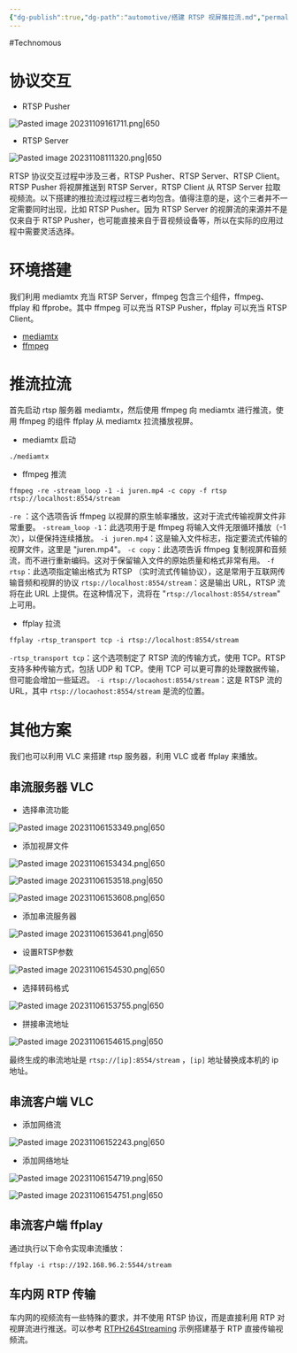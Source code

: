 ```yaml
---
{"dg-publish":true,"dg-path":"automotive/搭建 RTSP 视屏推拉流.md","permalink":"/automotive/搭建 RTSP 视屏推拉流/","created":"2023-11-06T10:34:28.000+08:00","updated":"2024-02-28T13:22:28.000+08:00"}
---
```


#Technomous

# 协议交互

- RTSP Pusher

![Pasted image 20231109161711.png|650](/img/user/0.Asset/resource/Pasted%20image%2020231109161711.png)

- RTSP Server

![Pasted image 20231108111320.png|650](/img/user/0.Asset/resource/Pasted%20image%2020231108111320.png)


RTSP 协议交互过程中涉及三者，RTSP Pusher、RTSP Server、RTSP Client。RTSP Pusher 将视屏推送到 RTSP Server，RTSP Client 从 RTSP Server 拉取视频流。以下搭建的推拉流过程过程三者均包含。值得注意的是，这个三者并不一定需要同时出现，比如 RTSP Pusher。因为 RTSP Server 的视屏流的来源并不是仅来自于 RTSP Pusher，也可能直接来自于音视频设备等，所以在实际的应用过程中需要灵活选择。
# 环境搭建

我们利用 mediamtx 充当 RTSP Server，ffmpeg 包含三个组件，ffmpeg、ffplay 和 ffprobe。其中 ffmpeg 可以充当 RTSP Pusher，ffplay 可以充当 RTSP Client。

- [mediamtx](https://github.com/bluenviron/mediamtx)
- [ffmpeg](https://github.com/FFmpeg/FFmpeg)

# 推流拉流

首先启动 rtsp 服务器 mediamtx，然后使用 ffmpeg 向 mediamtx 进行推流，使用 ffmpeg 的组件 ffplay 从 mediamtx 拉流播放视屏。

- mediamtx 启动

``` shell
./mediamtx
```

- ffmpeg 推流

``` shell
ffmpeg -re -stream_loop -1 -i juren.mp4 -c copy -f rtsp rtsp://localhost:8554/stream
```

`-re` ：这个选项告诉 ffmpeg 以视屏的原生帧率播放，这对于流式传输视屏文件非常重要。
`-stream_loop -1`：此选项用于是 ffmpeg 将输入文件无限循环播放（-1 次），以便保持连续播放。
`-i juren.mp4`：这是输入文件标志，指定要流式传输的视屏文件，这里是 "juren.mp4"。
`-c copy`：此选项告诉 ffmpeg 复制视屏和音频流，而不进行重新编码。这对于保留输入文件的原始质量和格式非常有用。
`-f rtsp`：此选项指定输出格式为 RTSP （实时流式传输协议），这是常用于互联网传输音频和视屏的协议
`rtsp://localhost:8554/stream`：这是输出 URL，RTSP 流将在此 URL 上提供。在这种情况下，流将在 "`rtsp://localhost:8554/stream`" 上可用。

- ffplay 拉流

``` shell
ffplay -rtsp_transport tcp -i rtsp://localhost:8554/stream
```

`-rtsp_transport tcp`：这个选项制定了 RTSP 流的传输方式，使用 TCP。RTSP 支持多种传输方式，包括 UDP 和 TCP。使用 TCP 可以更可靠的处理数据传输，但可能会增加一些延迟。
`-i rtsp://locaohost:8554/stream`：这是 RTSP 流的 URL，其中 `rtsp://locaohost:8554/stream` 是流的位置。

# 其他方案

我们也可以利用 VLC 来搭建 rtsp 服务器，利用 VLC 或者 ffplay 来播放。

## 串流服务器 VLC

- 选择串流功能

![Pasted image 20231106153349.png|650](/img/user/0.Asset/resource/Pasted%20image%2020231106153349.png)

- 添加视屏文件

![Pasted image 20231106153434.png|650](/img/user/0.Asset/resource/Pasted%20image%2020231106153434.png)

![Pasted image 20231106153518.png|650](/img/user/0.Asset/resource/Pasted%20image%2020231106153518.png)

![Pasted image 20231106153608.png|650](/img/user/0.Asset/resource/Pasted%20image%2020231106153608.png)

- 添加串流服务器

![Pasted image 20231106153641.png|650](/img/user/0.Asset/resource/Pasted%20image%2020231106153641.png)

- 设置RTSP参数

![Pasted image 20231106154530.png|650](/img/user/0.Asset/resource/Pasted%20image%2020231106154530.png)

- 选择转码格式

![Pasted image 20231106153755.png|650](/img/user/0.Asset/resource/Pasted%20image%2020231106153755.png)

- 拼接串流地址

![Pasted image 20231106154615.png|650](/img/user/0.Asset/resource/Pasted%20image%2020231106154615.png)

最终生成的串流地址是 `rtsp://[ip]:8554/stream` ，`[ip]` 地址替换成本机的 ip 地址。

## 串流客户端 VLC

- 添加网络流

![Pasted image 20231106152243.png|650](/img/user/0.Asset/resource/Pasted%20image%2020231106152243.png)

- 添加网络地址

![Pasted image 20231106154719.png|650](/img/user/0.Asset/resource/Pasted%20image%2020231106154719.png)

![Pasted image 20231106154751.png|650](/img/user/0.Asset/resource/Pasted%20image%2020231106154751.png)

## 串流客户端 ffplay

通过执行以下命令实现串流播放：

``` shell
ffplay -i rtsp://192.168.96.2:5544/stream
```

## 车内网 RTP 传输

车内网的视频流有一些特殊的要求，并不使用 RTSP 协议，而是直接利用 RTP 对视屏流进行推送。可以参考 [RTPH264Streaming](https://github.com/tinydigger/RTPH264Streaming) 示例搭建基于 RTP 直接传输视频流。 